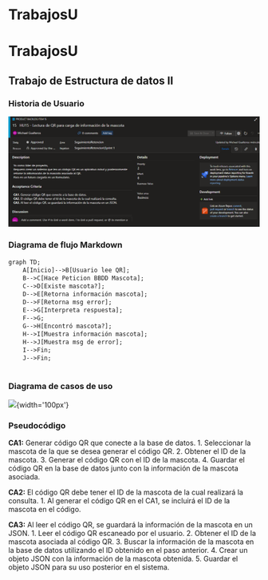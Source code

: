 # TrabajosU

# TrabajosU
## Trabajo de Estructura de datos II

### Historia de Usuario
![](https://github.com/MikeDarkz/TrabajosU/blob/master/HU.png?raw=true)
### Diagrama de flujo Markdown

```mermaid
graph TD;
    A[Inicio]-->B[Usuario lee QR];
    B-->C[Hace Peticion BBDD Mascota];
    C-->D[Existe mascota?];
    D-->E[Retorna información mascota];
    D-->F[Retorna msg error];
    E-->G[Interpreta respuesta];
    F-->G;
    G-->H[Encontró mascota?];
    H-->I[Muestra información mascota];
    H-->J[Muestra msg de error];
    I-->Fin;
    J-->Fin;
    
``` 
### Diagrama de casos de uso
![](https://github.com/MikeDarkz/TrabajosU/blob/master/Diagrama%20sin%20t%C3%ADtulo.jpg?raw=true){width='100px'}

### Pseudocódigo
<b>CA1:</b> Generar código QR que conecte a la base de datos.
    1. Seleccionar la mascota de la que se desea generar el código QR.
    2. Obtener el ID de la mascota.
    3. Generar el código QR con el ID de la mascota.
    4. Guardar el código QR en la base de datos junto con la información de la mascota asociada.

<b>CA2:</b> El código QR debe tener el ID de la mascota de la cual realizará la consulta.
    1. Al generar el código QR en el CA1, se incluirá el ID de la mascota en el código.

<b>CA3:</b> Al leer el código QR, se guardará la información de la mascota en un JSON.
    1. Leer el código QR escaneado por el usuario.
    2. Obtener el ID de la mascota asociada al código QR.
    3. Buscar la información de la mascota en la base de datos utilizando el ID obtenido en el paso anterior.
    4. Crear un objeto JSON con la información de la mascota obtenida.
    5. Guardar el objeto JSON para su uso posterior en el sistema.
